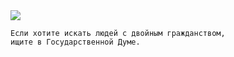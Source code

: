 ﻿<!--2020-04-03 18:01:11-->
<img src="/posts/Подборка цитат и афоризмов/kasparov.jpg">

    Если хотите искать людей с двойным гражданством, 
    ищите в Государственной Думе.
